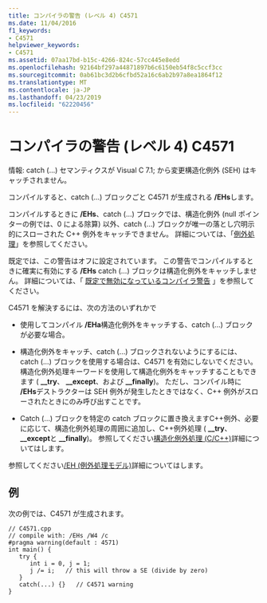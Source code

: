 ```yaml
---
title: コンパイラの警告 (レベル 4) C4571
ms.date: 11/04/2016
f1_keywords:
- C4571
helpviewer_keywords:
- C4571
ms.assetid: 07aa17bd-b15c-4266-824c-57cc445e8edd
ms.openlocfilehash: 92164bf297a44871897b6c6150eb54f8c5ccf3cc
ms.sourcegitcommit: 0ab61bc3d2b6cfbd52a16c6ab2b97a8ea1864f12
ms.translationtype: MT
ms.contentlocale: ja-JP
ms.lasthandoff: 04/23/2019
ms.locfileid: "62220456"
---
```

# <a name="compiler-warning-level-4-c4571"></a>コンパイラの警告 (レベル 4) C4571

情報: catch (...) セマンティクスが Visual C 7.1; から変更構造化例外 (SEH) はキャッチされません。

コンパイルすると、catch (...) ブロックごと C4571 が生成される **/EHs**します。

コンパイルするときに **/EHs**、catch (...) ブロックでは、構造化例外 (null ポインターの例では、0 による除算) 以外、catch (...) ブロックが唯一の落とし穴明示的にスローされた C++ 例外をキャッチできません。  詳細については、「[例外処理](../../cpp/exception-handling-in-visual-cpp.md)」を参照してください。

既定では、この警告はオフに設定されています。  この警告でコンパイルするときに確実に有効にする **/EHs** catch (...) ブロックは構造化例外をキャッチしません。  詳細については、「 [既定で無効になっているコンパイラ警告](../../preprocessor/compiler-warnings-that-are-off-by-default.md) 」を参照してください。

C4571 を解決するには、次の方法のいずれかで

- 使用してコンパイル **/EHa**構造化例外をキャッチする、catch (...) ブロックが必要な場合。

- 構造化例外をキャッチ、catch (...) ブロックされないようにするには、catch (...) ブロックを使用する場合は、C4571 を有効にしないでください。  構造化例外処理キーワードを使用して構造化例外をキャッチすることもできます ( **__try**、 **__except**、および **__finally**)。  ただし、コンパイル時に **/EHs**デストラクターは SEH 例外が発生したときではなく、C++ 例外がスローされたときにのみ呼び出すことです。

- Catch (...) ブロックを特定の catch ブロックに置き換えますC++例外、必要に応じて、構造化例外処理の周囲に追加し、C++例外処理 ( **__try**、 **__except**と **__finally**)。  参照してください[構造化例外処理 (C/C++)](../../cpp/structured-exception-handling-c-cpp.md)詳細についてはします。

参照してください[/EH (例外処理モデル)](../../build/reference/eh-exception-handling-model.md)詳細についてはします。

## <a name="example"></a>例

次の例では、C4571 が生成されます。

```
// C4571.cpp
// compile with: /EHs /W4 /c
#pragma warning(default : 4571)
int main() {
   try {
      int i = 0, j = 1;
      j /= i;   // this will throw a SE (divide by zero)
   }
   catch(...) {}   // C4571 warning
}
```